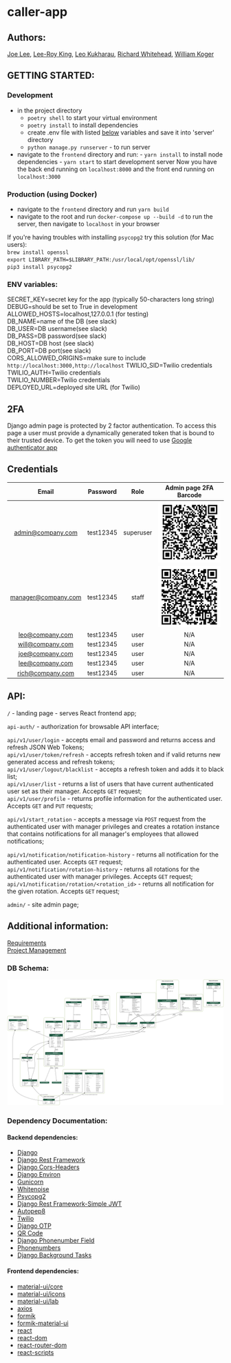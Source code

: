 # caller-app

## Authors:

[Joe Lee](https://github.com/josephlee3454), [Lee-Roy King](https://github.com/leeroywking), [Leo Kukharau](https://github.com/LeoKuhorev), [Richard Whitehead](https://github.com/RichWhitehead), [William Koger]()

## GETTING STARTED:

### Development

- in the project directory
  - `poetry shell` to start your virtual environment
  - `poetry install` to install dependencies
  - create .env file with listed <a href="#env">below</a> variables and save it into 'server' directory
  - `python manage.py runserver` - to run server
- navigate to the `frontend` directory and run: - `yarn install` to install node dependencies - `yarn start` to start development server
  Now you have the back end running on `localhost:8000` and the front end running on `localhost:3000`

### Production (using Docker)

- navigate to the `frontend` directory and run `yarn build`
- navigate to the root and run `docker-compose up --build -d` to run the server, then navigate to `localhost` in your browser

If you're having troubles with installing `psycopg2` try this solution (for Mac users):  
`brew install openssl`  
`export LIBRARY_PATH=$LIBRARY_PATH:/usr/local/opt/openssl/lib/`  
`pip3 install psycopg2`

### <a name="env"></a> ENV variables:

SECRET_KEY=secret key for the app (typically 50-characters long string)  
DEBUG=should be set to True in development  
ALLOWED_HOSTS=localhost,127.0.0.1 (for testing)  
DB_NAME=name of the DB (see slack)  
DB_USER=DB username(see slack)  
DB_PASS=DB password(see slack)  
DB_HOST=DB host (see slack)  
DB_PORT=DB port(see slack)  
CORS_ALLOWED_ORIGINS=make sure to include `http://localhost:3000,http://localhost`
TWILIO_SID=Twilio credentials  
TWILIO_AUTH=Twilio credentials  
TWILIO_NUMBER=Twilio credentials  
DEPLOYED_URL=deployed site URL (for Twilio)

## 2FA

Django admin page is protected by 2 factor authentication. To access this page a user must provide a dynamically generated token that is bound to their trusted device.
To get the token you will need to use [Google authenticator app](https://support.google.com/accounts/answer/1066447?co=GENIE.Platform%3DAndroid&hl=en)

## Credentials

|        Email         | Password  |   Role    |           Admin page 2FA Barcode            |
| :------------------: | :-------: | :-------: | :-----------------------------------------: |
|  admin@company.com   | test12345 | superuser |   ![admin_qr](./docs/assets/qr_admin.png)   |
| manager@company.com  | test12345 |   staff   | ![manager_qr](./docs/assets/qr_manager.png) |
| leo@company.com   | test12345 |   user    |                     N/A                     |
| will@company.com | test12345 |   user    |                     N/A                     |
| joe@company.com | test12345 |   user    |                     N/A                     |
| lee@company.com | test12345 |   user    |                     N/A                     |
| rich@company.com | test12345 |   user    |                     N/A                     |

## API:

`/` - landing page - serves React frontend app;

`api-auth/` - authorization for browsable API interface;

`api/v1/user/login` - accepts email and password and returns access and refresh JSON Web Tokens;  
`api/v1/user/token/refresh` - accepts refresh token and if valid returns new generated access and refresh tokens;  
`api/v1/user/logout/blacklist` - accepts a refresh token and adds it to black list;  
`api/v1/user/list` - returns a list of users that have current authenticated user set as their manager. Accepts `GET` request;  
`api/v1/user/profile` - returns profile information for the authenticated user. Accepts `GET` and `PUT` requests;

`api/v1/start_rotation` - accepts a message via `POST` request from the authenticated user with manager privileges and creates a rotation instance that contains notifications for all manager's employees that allowed notifications;

`api/v1/notification/notification-history` - returns all notification for the authenticated user. Accepts `GET` request;  
`api/v1/notification/rotation-history` - returns all rotations for the authenticated user with manager privileges. Accepts `GET` request;  
`api/v1/notification/rotation/<rotation_id>` - returns all notification for the given rotation. Accepts `GET` request;

`admin/` - site admin page;

## Additional information:

[Requirements](./docs/requirements.md)  
[Project Management](https://github.com/401n1-midterm/penny-pincher/projects/1)

### DB Schema:

[![ERD Diagram](./docs/assets/ERD.png)](./docs/assets/ERD.png)

### Dependency Documentation:

#### Backend dependencies:

- [Django](https://docs.djangoproject.com/en/3.1/)
- [Django Rest Framework](https://www.django-rest-framework.org/)
- [Django Cors-Headers](https://pypi.org/project/django-cors-headers/)
- [Django Environ](https://pypi.org/project/django-environ/)
- [Gunicorn](https://pypi.org/project/gunicorn/)
- [Whitenoise](https://pypi.org/project/whitenoise/)
- [Psycopg2](https://pypi.org/project/psycopg2/)
- [Django Rest Framework-Simple JWT](https://pypi.org/project/djangorestframework-simplejwt/)
- [Autopep8](https://pypi.org/project/autopep8/)
- [Twilio](https://www.twilio.com/)
- [Django OTP](https://pypi.org/project/django-otp/)
- [QR Code](https://pypi.org/project/qrcode/)
- [Django Phonenumber Field](https://pypi.org/project/django-phonenumber-field/)
- [Phonenumbers](https://pypi.org/project/phonenumbers/)
- [Django Background Tasks](https://pypi.org/project/django-background-tasks/)

#### Frontend dependencies:
- [material-ui/core](https://material-ui.com/getting-started/installation/)
- [material-ui/icons](https://material-ui.com/getting-started/installation/)
- [material-ui/lab](https://material-ui.com/getting-started/installation/)
- [axios](https://www.npmjs.com/package/axios)
- [formik](https://www.npmjs.com/package/formik)
- [formik-material-ui](https://www.npmjs.com/package/formik-material-ui)
- [react](https://www.npmjs.com/package/react)
- [react-dom](https://www.npmjs.com/package/react-dom)
- [react-router-dom](https://www.npmjs.com/package/react-router-dom)
- [react-scripts](https://www.npmjs.com/package/react-scripts)

